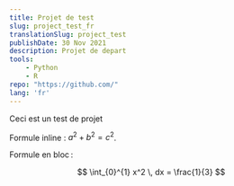 ```yaml
---
title: Projet de test
slug: project_test_fr
translationSlug: project_test
publishDate: 30 Nov 2021
description: Projet de depart
tools: 
    - Python
    - R
repo: "https://github.com/"
lang: 'fr'
---
```



Ceci est un test de projet

Formule inline : $a^2 + b^2 = c^2$.

Formule en bloc :

$$
\int_{0}^{1} x^2 \, dx = \frac{1}{3}
$$
